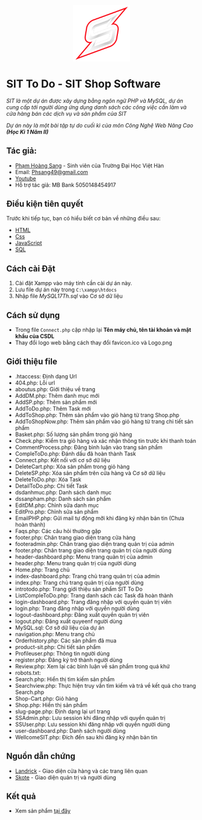 <div align="center">
	<img src="https://raw.githubusercontent.com/hoangsang17th/sit-php/master/Logo.png" alt="Logo SIT" title="Hoàng Sang 17Th" width="150px"/>
	<br>
</div>


# SIT To Do - SIT Shop Software
*SIT là một dự án được xây dựng bằng ngôn ngữ PHP và MySQL, dự án cung cấp tới người dùng ứng dụng danh sách các công việc cần làm và cửa hàng bán các dịch vụ và sản phẩm của SIT*

*Dự án này là một bài tập tự do cuối kì của môn Công Nghệ Web Nâng Cao **(Học Kì 1  Năm II)***
## Tác giả:
* [Phạm Hoàng Sang](https://www.facebook.com/HoangSang17TH/) - Sinh viên của Trường Đại Học Việt Hàn
* Email: Phsang49@gmail.com
* [Youtube](https://www.youtube.com/channel/UCFovmhE6wmj-6doJKKURaiA)
* Hỗ trợ tác giả: MB Bank 5050148454917

## Điều kiện tiên quyết
Trước khi tiếp tục, bạn có hiểu biết cơ bản về những điều sau:
* [HTML](https://www.w3schools.com/html/default.asp)
* [Css](https://www.w3schools.com/css/default.asp)
* [JavaScript](https://www.w3schools.com/js/default.asp)
* [SQL](https://www.w3schools.com/sql/default.asp)

## Cách cài Đặt
1. Cài đặt Xampp vào máy tính cần cài dự án này.
2. Lưu file dự án này trong `C:\xampp\htdocs`
3. Nhập file *MySQL17Th.sql* vào Cơ sỡ dữ liệu

## Cách sử dụng
* Trong file `Connect.php` cập nhập lại **Tên máy chủ, tên tài khoản và mật khẩu của CSDL**
* Thay đổi logo web bằng cách thay đổi favicon.ico và Logo.png

## Giới thiệu file
* .htaccess: Định dạng Url
* 404.php: Lỗi url
* aboutus.php: Giới thiệu về trang
* AddDM.php: Thêm danh mục mới
* AddSP.php: Thêm sản phẩm mới
* AddToDo.php: Thêm Task mới
* AddToShop.php: Thêm sản phẩm vào giỏ hàng từ trang Shop.php
* AddToShopNow.php: Thêm sản phẩm vào giỏ hàng từ trang chi tiết sản phẩm
* Basket.php: Số lượng sản phẩm trong giỏ hàng
* Check.php: Kiểm tra giỏ hàng và xác nhận thông tin trước khi thanh toán
* CommentProcess.php: Đăng bình luận vào trang sản phẩm
* CompleToDo.php: Đánh dấu đã hoàn thành Task
* Connect.php: Kết nối với cơ sở dữ liệu
* DeleteCart.php: Xóa sản phẩm trong giỏ hàng
* DeleteSP.php: Xóa sản phẩm trên cửa hàng và Cơ sỡ dữ liệu
* DeleteToDo.php: Xóa Task
* DetailToDo.php: Chi tiết Task
* dsdanhmuc.php: Danh sách danh mục
* dssanpham.php: Danh sách sản phẩm
* EditDM.php: Chỉnh sữa danh mục
* EditPro.php: Chỉnh sửa sản phẩm
* EmailPHP.php: Gửi mail tự động mỡi khi đăng ký nhận bản tin (Chưa hoàn thành)
* Faqs.php: Các câu hỏi thường gặp
* footer.php: Chân trang giao diện trang cửa hàng
* footeradmin.php: Chân trang giao diện trang quản trị của admin
* footer.php: Chân trang giao diện trang quản trị của người dùng
* header-dashboard.php: Menu trang quản trị của admin
* header.php: Menu trang quản trị của người dùng
* Home.php: Trang chủ
* index-dashboard.php: Trang chủ trang quản trị của admin
* index.php: Trang chủ trang quản trị của người dùng
* introtodo.php: Trang giới thiệu sản phẩm SIT To Do
* ListCompleToDo.php: Trang danh sách các Task đã hoàn thành
* login-dashboard.php: Trang đăng nhập với quyền quản trị viên
* login.php: Trang đăng nhập với quyền người dùng
* logout-dashboard.php: Đăng xuất quyền quản trị viên
* logout.php: Đăng xuất quyeenf người dùng
* MySQL.sql: Cơ sỡ dữ liệu của dự án
* navigation.php: Menu trang chủ
* Orderhistory.php: Các sản phẩm đã mua
* product-sit.php: Chi tiết sản phẩm
* Profileuser.php: Thông tin người dùng
* register.php: Đăng ký trở thành người dùng
* Review.php: Xem lại các bình luận về sản phẩm trong quá khứ
* robots.txt:
* Search.php: Hiển thị tìm kiếm sản phẩm
* Searchview.php: Thực hiện truy vấn tìm kiếm và trả về kết quả cho trang Search.php
* Shop-Cart.php: Giỏ hàng
* Shop.php: Hiển thị sản phẩm
* slug-page.php: Định dạng lại url trang
* SSAdmin.php: Lưu session khi đăng nhập với quyền quản trị
* SSUser.php: Lưu session khi đăng nhập với quyền người dùng
* user-dashboard.php: Danh sách người dùng
* WellcomeSIT.php: Đích đến sau khi đăng ký nhận bản tin

## Nguồn dẫn chứng
* [Landrick](https://themeforest.net/item/landrick-responsive-saas-and-software-template/24438577) - Giao diện cửa hàng và các trang liên quan
* [Skote](https://devforum.info/skote-admin-template-p296.html) - Giao diện quản trị và người dùng

## Kết quả
* Xem sản phẩm [tại đây](bit.ly/Sub17Th)